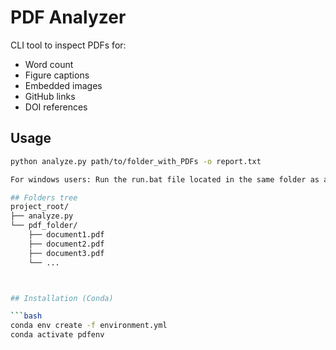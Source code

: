 # PDF Analyzer

CLI tool to inspect PDFs for:
- Word count
- Figure captions
- Embedded images
- GitHub links
- DOI references


## Usage
```bash
python analyze.py path/to/folder_with_PDFs -o report.txt

For windows users: Run the run.bat file located in the same folder as analyze.py, and make sure your PDFs are placed in the pdf_folder subfolder.

## Folders tree
project_root/
├── analyze.py
└── pdf_folder/
    ├── document1.pdf
    ├── document2.pdf
    ├── document3.pdf
    └── ...



## Installation (Conda)

```bash
conda env create -f environment.yml
conda activate pdfenv


